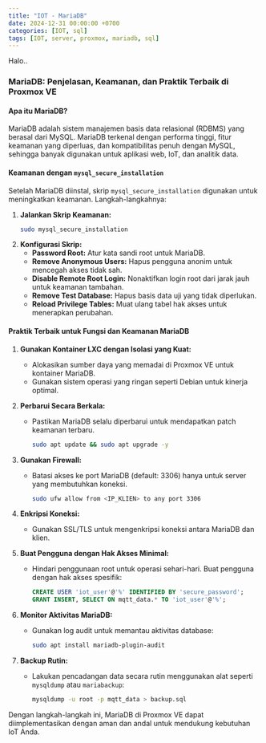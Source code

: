 ```yaml
---
title: "IOT - MariaDB"
date: 2024-12-31 00:00:00 +0700
categories: [IOT, sql]
tags: [IOT, server, proxmox, mariadb, sql]
---
```

Halo..



### **MariaDB: Penjelasan, Keamanan, dan Praktik Terbaik di Proxmox VE**

#### **Apa itu MariaDB?**
MariaDB adalah sistem manajemen basis data relasional (RDBMS) yang berasal dari MySQL. MariaDB terkenal dengan performa tinggi, fitur keamanan yang diperluas, dan kompatibilitas penuh dengan MySQL, sehingga banyak digunakan untuk aplikasi web, IoT, dan analitik data.

#### **Keamanan dengan `mysql_secure_installation`**
Setelah MariaDB diinstal, skrip `mysql_secure_installation` digunakan untuk meningkatkan keamanan. Langkah-langkahnya:

1. **Jalankan Skrip Keamanan:**
   ```bash
   sudo mysql_secure_installation
   ```
2. **Konfigurasi Skrip:**
   - **Password Root:** Atur kata sandi root untuk MariaDB.
   - **Remove Anonymous Users:** Hapus pengguna anonim untuk mencegah akses tidak sah.
   - **Disable Remote Root Login:** Nonaktifkan login root dari jarak jauh untuk keamanan tambahan.
   - **Remove Test Database:** Hapus basis data uji yang tidak diperlukan.
   - **Reload Privilege Tables:** Muat ulang tabel hak akses untuk menerapkan perubahan.

#### **Praktik Terbaik untuk Fungsi dan Keamanan MariaDB**

1. **Gunakan Kontainer LXC dengan Isolasi yang Kuat:**
   - Alokasikan sumber daya yang memadai di Proxmox VE untuk kontainer MariaDB.
   - Gunakan sistem operasi yang ringan seperti Debian untuk kinerja optimal.

2. **Perbarui Secara Berkala:**
   - Pastikan MariaDB selalu diperbarui untuk mendapatkan patch keamanan terbaru.
     ```bash
     sudo apt update && sudo apt upgrade -y
     ```

3. **Gunakan Firewall:**
   - Batasi akses ke port MariaDB (default: 3306) hanya untuk server yang membutuhkan koneksi.
     ```bash
     sudo ufw allow from <IP_KLIEN> to any port 3306
     ```

4. **Enkripsi Koneksi:**
   - Gunakan SSL/TLS untuk mengenkripsi koneksi antara MariaDB dan klien.

5. **Buat Pengguna dengan Hak Akses Minimal:**
   - Hindari penggunaan root untuk operasi sehari-hari. Buat pengguna dengan hak akses spesifik:
     ```sql
     CREATE USER 'iot_user'@'%' IDENTIFIED BY 'secure_password';
     GRANT INSERT, SELECT ON mqtt_data.* TO 'iot_user'@'%';
     ```

6. **Monitor Aktivitas MariaDB:**
   - Gunakan log audit untuk memantau aktivitas database:
     ```bash
     sudo apt install mariadb-plugin-audit
     ```

7. **Backup Rutin:**
   - Lakukan pencadangan data secara rutin menggunakan alat seperti `mysqldump` atau `mariabackup`:
     ```bash
     mysqldump -u root -p mqtt_data > backup.sql
     ```

Dengan langkah-langkah ini, MariaDB di Proxmox VE dapat diimplementasikan dengan aman dan andal untuk mendukung kebutuhan IoT Anda.

